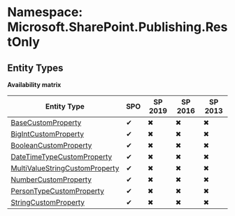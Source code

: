 # Namespace: Microsoft.SharePoint.Publishing.RestOnly
## Entity Types

**Availability matrix**

Entity Type | SPO | SP 2019 | SP 2016 | SP 2013
----------|-----|---------|---------|--------
[BaseCustomProperty](./EntityTypes/BaseCustomProperty) | ✔ | ✖ | ✖ | ✖
[BigIntCustomProperty](./EntityTypes/BigIntCustomProperty) | ✔ | ✖ | ✖ | ✖
[BooleanCustomProperty](./EntityTypes/BooleanCustomProperty) | ✔ | ✖ | ✖ | ✖
[DateTimeTypeCustomProperty](./EntityTypes/DateTimeTypeCustomProperty) | ✔ | ✖ | ✖ | ✖
[MultiValueStringCustomProperty](./EntityTypes/MultiValueStringCustomProperty) | ✔ | ✖ | ✖ | ✖
[NumberCustomProperty](./EntityTypes/NumberCustomProperty) | ✔ | ✖ | ✖ | ✖
[PersonTypeCustomProperty](./EntityTypes/PersonTypeCustomProperty) | ✔ | ✖ | ✖ | ✖
[StringCustomProperty](./EntityTypes/StringCustomProperty) | ✔ | ✖ | ✖ | ✖
